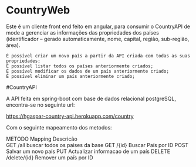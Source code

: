 # CountryWeb

Este é um cliente front end feito em angular, para consumir o CountryAPI de mode a  gerenciar as informações das propriedades dos países (identificador – gerado automaticamente, nome, capital, região, sub-região, área).

    É possível criar um novo país a partir da API criada com todas as suas propriedades;
    É possível listar todos os países anteriormente criados;
    É possível modificar os dados de um país anteriormente criado;
    É possível eliminar um país anteriormente criado;

#CountryAPI

A API feita em spring-boot com base de dados relacional postgreSQL, encontra-se no seguinte url:

https://hgaspar-country-api.herokuapp.com/country

Com o seguinte mapeamento dos metodos:

METODO           Mapping                Descricão     
GET              /all                   buscar todos os paises da base
GET              /{id}                  Buscar País por ID
POST                                    Salvar um novo país
PUT                                     Actualizar informacao de um país
DELETE            /delete/{id}          Remover um país por ID

